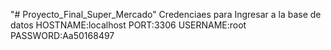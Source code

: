"# Proyecto_Final_Super_Mercado" 
Credenciaes para Ingresar a la base de datos
HOSTNAME:localhost
PORT:3306
USERNAME:root
PASSWORD:Aa50168497
